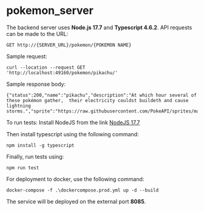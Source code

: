 # pokemon_server
The backend server uses **Node.js 17.7** and **Typescript 4.6.2**.
API requests can be made to the URL:
```
GET http://{SERVER_URL}/pokemon/{POKEMON NAME}
```

Sample request:
```
curl --location --request GET 'http://localhost:49160/pokemon/pikachu/'
```

Sample response body:
```
{"status":200,"name":"pikachu","description":"At which hour several of these pokémon gather,  their electricity couldst buildeth and cause lightning storms.","sprite":"https://raw.githubusercontent.com/PokeAPI/sprites/master/sprites/pokemon/25.png"}
```

To run tests:
Install NodeJS from the link [NodeJS 17.7](https://nodejs.org/download/release/v17.7.2/)

Then install typescript using the following command:
```
npm install -g typescript
```

Finally, run tests using:
```
npm run test
```

For deployment to docker, use the following command:
```
docker-compose -f .\dockercompose.prod.yml up -d --build
```

The service will be deployed on the external port **8085**.
